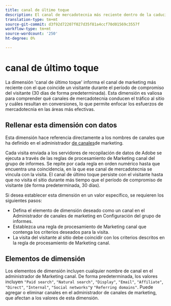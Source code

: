 ```yaml
---
title: canal de último toque
description: El canal de mercadotecnia más reciente dentro de la caducidad del compromiso del visitante.
translation-type: tm+mt
source-git-commit: d3f92d72207f027d35f81a4ccf70d01569c3557f
workflow-type: tm+mt
source-wordcount: '250'
ht-degree: 0%

---
```



# canal de último toque

La dimensión &#39;canal de último toque&#39; informa el canal de marketing más reciente con el que coincide un visitante durante el período de compromiso del visitante (30 días de forma predeterminada). Esta dimensión es valiosa para comprender qué canales de mercadotecnia conducen el tráfico al sitio y cuáles resultan en conversiones, lo que permite enfocar los esfuerzos de mercadotecnia en las áreas más efectivas.

## Rellenar esta dimensión con datos

Esta dimensión hace referencia directamente a los nombres de canales que ha definido en el administrador [de canales](/help/admin/admin/marketing-channels-admin.md)de marketing.

Cada visita enviada a los servidores de recopilación de datos de Adobe se ejecuta a través de las reglas de procesamiento de Marketing canal del grupo de informes. Se repite por cada regla en orden numérico hasta que encuentra una coincidencia, en la que ese canal de mercadotecnia se vincula con la visita. El canal de último toque persiste con el visitante hasta que no visita el sitio durante más tiempo que el período de compromiso de visitante (de forma predeterminada, 30 días).

Si desea establecer esta dimensión en un valor específico, se requieren los siguientes pasos:

* Defina el elemento de dimensión deseado como un canal en el Administrador de canales de marketing en Configuración del grupo de informes.
* Establezca una regla de procesamiento de Marketing canal que contenga los criterios deseados para la visita.
* La visita del visitante al sitio debe coincidir con los criterios descritos en la regla de procesamiento de Marketing canal.

## Elementos de dimensión

Los elementos de dimensión incluyen cualquier nombre de canal en el administrador de Marketing canal. De forma predeterminada, los valores incluyen `"Paid search"`, `"Natural search"`, `"Display"`, `"Email"`, `"Affiliate"`, `"Direct"`, `"Internal"`, `"Social networks"`y `"Referring domains"`. Puede agregar o eliminar canales en el administrador de canales de marketing, que afectan a los valores de esta dimensión.
